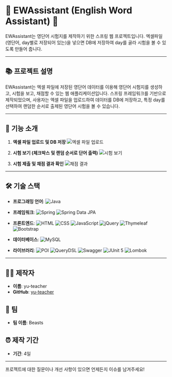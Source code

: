 # 🌟 EWAssistant (English Word Assistant) 🌟

EWAssistant는 영단어 시험지를 제작하기 위한 스프링 웹 프로젝트입니다. 엑셀파일(영단어, day별로 저장되어 있는)을 넣으면 DB에 저장하여 day를 골라 시험을 볼 수 있도록 만들어 줍니다.

---

## 📚 프로젝트 설명

EWAssistant는 엑셀 파일에 저장된 영단어 데이터를 이용해 영단어 시험지를 생성하고, 시험을 보고, 채점할 수 있는 웹 애플리케이션입니다. 스프링 프레임워크를 기반으로 제작되었으며, 사용자는 엑셀 파일을 업로드하여 데이터를 DB에 저장하고, 특정 day를 선택하여 랜덤한 순서로 출제된 영단어 시험을 볼 수 있습니다.

---

## 🎨 기능 소개

1. **엑셀 파일 업로드 및 DB 저장**
   ![엑셀 파일 업로드](https://github.com/HunnitBeasts/EWAssistant/assets/119153725/0d0708a7-3752-475d-b9af-c91c6cab4063)


3. **시험 보기 (체크박스 및 랜덤 순서로 단어 출력)**
   ![시험 보기](https://github.com/HunnitBeasts/EWAssistant/assets/119153725/43ae0e85-0cca-457a-a53e-333d6a9f55c8)

4. **시험 제출 및 채점 결과 확인**
   ![채점 결과](https://github.com/HunnitBeasts/EWAssistant/assets/119153725/9c279913-6b8d-495b-ace3-51253f9deef4)


---

## 🛠 기술 스택

- **프로그래밍 언어**: 
  ![Java](https://img.shields.io/badge/Java-ED8B00?style=for-the-badge&logo=java&logoColor=white)

- **프레임워크**: 
  ![Spring](https://img.shields.io/badge/Spring-6DB33F?style=for-the-badge&logo=spring&logoColor=white)
  ![Spring Data JPA](https://img.shields.io/badge/Spring%20Data%20JPA-6DB33F?style=for-the-badge&logo=spring&logoColor=white)

- **프론트엔드**: 
  ![HTML](https://img.shields.io/badge/HTML5-E34F26?style=for-the-badge&logo=html5&logoColor=white)
  ![CSS](https://img.shields.io/badge/CSS3-1572B6?style=for-the-badge&logo=css3&logoColor=white)
  ![JavaScript](https://img.shields.io/badge/JavaScript-F7DF1E?style=for-the-badge&logo=javascript&logoColor=black)
  ![jQuery](https://img.shields.io/badge/jQuery-0769AD?style=for-the-badge&logo=jquery&logoColor=white)
  ![Thymeleaf](https://img.shields.io/badge/Thymeleaf-005F0F?style=for-the-badge&logo=thymeleaf&logoColor=white)
  ![Bootstrap](https://img.shields.io/badge/Bootstrap-563D7C?style=for-the-badge&logo=bootstrap&logoColor=white)

- **데이터베이스**: 
  ![MySQL](https://img.shields.io/badge/MySQL-4479A1?style=for-the-badge&logo=mysql&logoColor=white)

- **라이브러리**: 
  ![POI](https://img.shields.io/badge/Apache%20POI-DA5B0B?style=for-the-badge&logo=apache&logoColor=white)
  ![QueryDSL](https://img.shields.io/badge/QueryDSL-004D40?style=for-the-badge&logo=querydsl&logoColor=white)
  ![Swagger](https://img.shields.io/badge/Swagger-85EA2D?style=for-the-badge&logo=swagger&logoColor=black)
  ![JUnit 5](https://img.shields.io/badge/JUnit%205-25A162?style=for-the-badge&logo=junit5&logoColor=white)
  ![Lombok](https://img.shields.io/badge/Lombok-CA0C0C?style=for-the-badge&logo=lombok&logoColor=white)

---

## 🧑‍💻 제작자

- **이름**: yu-teacher
- **GitHub**: [yu-teacher](https://github.com/yu-teacher)

## 🐾 팀

- **팀 이름**: Beasts

## ⏰ 제작 기간

- **기간**: 4일

---

프로젝트에 대한 질문이나 개선 사항이 있으면 언제든지 이슈를 남겨주세요! 
